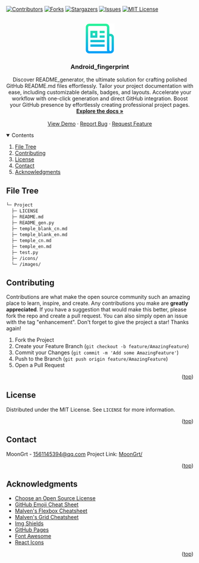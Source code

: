 <div id="top"></div>

[![Contributors][contributors-shield]][contributors-url]
[![Forks][forks-shield]][forks-url]
[![Stargazers][stars-shield]][stars-url]
[![Issues][issues-shield]][issues-url]
[![MIT License][license-shield]][license-url]


<!-- PROJECT LOGO -->
<br />
<div align="center">
	<a href="https://github.com/MoonGrt/Android_fingerprint">
	<img src="images/logo.png" alt="Logo" width="80" height="80">
	</a>
<h3 align="center">Android_fingerprint</h3>
	<p align="center">
	Discover README_generator, the ultimate solution for crafting polished GitHub README.md files effortlessly. Tailor your project documentation with ease, including customizable details, badges, and layouts. Accelerate your workflow with one-click generation and direct GitHub integration. Boost your GitHub presence by effortlessly creating professional project pages.
	<br />
	<a href="https://github.com/MoonGrt/Android_fingerprint"><strong>Explore the docs »</strong></a>
	<br />
	<br />
	<a href="https://github.com/MoonGrt/Android_fingerprint">View Demo</a>
	·
	<a href="https://github.com/MoonGrt/Android_fingerprint/issues">Report Bug</a>
	·
	<a href="https://github.com/MoonGrt/Android_fingerprint/issues">Request Feature</a>
	</p>
</div>


<!-- CONTENTS -->
<details open>
  <summary>Contents</summary>
  <ol>
    <li><a href="#file-tree">File Tree</a></li>
    <li><a href="#contributing">Contributing</a></li>
    <li><a href="#license">License</a></li>
    <li><a href="#contact">Contact</a></li>
    <li><a href="#acknowledgments">Acknowledgments</a></li>
  </ol>
</details>


<!-- FILE TREE -->
## File Tree

```
└─ Project
  ├─ LICENSE
  ├─ README.md
  ├─ README_gen.py
  ├─ temple_blank_cn.md
  ├─ temple_blank_en.md
  ├─ temple_cn.md
  ├─ temple_en.md
  ├─ test.py
  ├─ /icons/
  └─ /images/

```


<!-- CONTRIBUTING -->
## Contributing
Contributions are what make the open source community such an amazing place to learn, inspire, and create. Any contributions you make are **greatly appreciated**.
If you have a suggestion that would make this better, please fork the repo and create a pull request. You can also simply open an issue with the tag "enhancement".
Don't forget to give the project a star! Thanks again!
1. Fork the Project
2. Create your Feature Branch (`git checkout -b feature/AmazingFeature`)
3. Commit your Changes (`git commit -m 'Add some AmazingFeature'`)
4. Push to the Branch (`git push origin feature/AmazingFeature`)
5. Open a Pull Request
<p align="right">(<a href="#top">top</a>)</p>


<!-- LICENSE -->
## License
Distributed under the MIT License. See `LICENSE` for more information.
<p align="right">(<a href="#top">top</a>)</p>


<!-- CONTACT -->
## Contact
MoonGrt - 1561145394@qq.com
Project Link: [MoonGrt/](https://github.com/MoonGrt/)
<p align="right">(<a href="#top">top</a>)</p>


<!-- ACKNOWLEDGMENTS -->
## Acknowledgments
* [Choose an Open Source License](https://choosealicense.com)
* [GitHub Emoji Cheat Sheet](https://www.webpagefx.com/tools/emoji-cheat-sheet)
* [Malven's Flexbox Cheatsheet](https://flexbox.malven.co/)
* [Malven's Grid Cheatsheet](https://grid.malven.co/)
* [Img Shields](https://shields.io)
* [GitHub Pages](https://pages.github.com)
* [Font Awesome](https://fontawesome.com)
* [React Icons](https://react-icons.github.io/react-icons/search)
<p align="right">(<a href="#top">top</a>)</p>


<!-- MARKDOWN LINKS & IMAGES -->
<!-- https://www.markdownguide.org/basic-syntax/#reference-style-links -->
[contributors-shield]: https://img.shields.io/github/contributors/MoonGrt/Android_fingerprint.svg?style=for-the-badge
[contributors-url]: https://github.com/MoonGrt/Android_fingerprint/graphs/contributors
[forks-shield]: https://img.shields.io/github/forks/MoonGrt/Android_fingerprint.svg?style=for-the-badge
[forks-url]: https://github.com/MoonGrt/Android_fingerprint/network/members
[stars-shield]: https://img.shields.io/github/stars/MoonGrt/Android_fingerprint.svg?style=for-the-badge
[stars-url]: https://github.com/MoonGrt/Android_fingerprint/stargazers
[issues-shield]: https://img.shields.io/github/issues/MoonGrt/Android_fingerprint.svg?style=for-the-badge
[issues-url]: https://github.com/MoonGrt/Android_fingerprint/issues
[license-shield]: https://img.shields.io/github/license/MoonGrt/Android_fingerprint.svg?style=for-the-badge
[license-url]: https://github.com/MoonGrt/Android_fingerprint/blob/master/LICENSE

